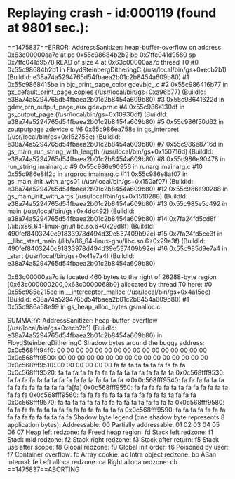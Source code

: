 

Replaying crash - id:000119 (found at 9801 sec.):
=================================================================
==1475837==ERROR: AddressSanitizer: heap-buffer-overflow on address 0x63c00000aa7c at pc 0x55c98684b2b2 bp 0x7ffc041d9580 sp 0x7ffc041d9578
READ of size 4 at 0x63c00000aa7c thread T0
    #0 0x55c98684b2b1 in FloydSteinbergDitheringC (/usr/local/bin/gs+0xecb2b1) (BuildId: e38a74a5294765d54fbaea2b01c2b8454a609b80)
    #1 0x55c9868415be in bjc_print_page_color gdevbjc_.c
    #2 0x55c986416b77 in gx_default_print_page_copies (/usr/local/bin/gs+0xa96b77) (BuildId: e38a74a5294765d54fbaea2b01c2b8454a609b80)
    #3 0x55c98641622d in gdev_prn_output_page_aux gdevprn.c
    #4 0x55c986a130df in gs_output_page (/usr/local/bin/gs+0x10930df) (BuildId: e38a74a5294765d54fbaea2b01c2b8454a609b80)
    #5 0x55c986f50d62 in zoutputpage zdevice.c
    #6 0x55c986ea758e in gs_interpret (/usr/local/bin/gs+0x152758e) (BuildId: e38a74a5294765d54fbaea2b01c2b8454a609b80)
    #7 0x55c986e8716d in gs_main_run_string_with_length (/usr/local/bin/gs+0x150716d) (BuildId: e38a74a5294765d54fbaea2b01c2b8454a609b80)
    #8 0x55c986e90478 in run_string imainarg.c
    #9 0x55c986e90956 in runarg imainarg.c
    #10 0x55c986e8ff2c in argproc imainarg.c
    #11 0x55c986e8af07 in gs_main_init_with_args01 (/usr/local/bin/gs+0x150af07) (BuildId: e38a74a5294765d54fbaea2b01c2b8454a609b80)
    #12 0x55c986e90288 in gs_main_init_with_args (/usr/local/bin/gs+0x1510288) (BuildId: e38a74a5294765d54fbaea2b01c2b8454a609b80)
    #13 0x55c985e5c492 in main (/usr/local/bin/gs+0x4dc492) (BuildId: e38a74a5294765d54fbaea2b01c2b8454a609b80)
    #14 0x7fa24fd5cd8f  (/lib/x86_64-linux-gnu/libc.so.6+0x29d8f) (BuildId: 490fef8403240c91833978d494d39e537409b92e)
    #15 0x7fa24fd5ce3f in __libc_start_main (/lib/x86_64-linux-gnu/libc.so.6+0x29e3f) (BuildId: 490fef8403240c91833978d494d39e537409b92e)
    #16 0x55c985d9e7a4 in _start (/usr/local/bin/gs+0x41e7a4) (BuildId: e38a74a5294765d54fbaea2b01c2b8454a609b80)

0x63c00000aa7c is located 460 bytes to the right of 26288-byte region [0x63c000000200,0x63c0000068b0)
allocated by thread T0 here:
    #0 0x55c985e215ee in __interceptor_malloc (/usr/local/bin/gs+0x4a15ee) (BuildId: e38a74a5294765d54fbaea2b01c2b8454a609b80)
    #1 0x55c986a58e99 in gs_heap_alloc_bytes gsmalloc.c

SUMMARY: AddressSanitizer: heap-buffer-overflow (/usr/local/bin/gs+0xecb2b1) (BuildId: e38a74a5294765d54fbaea2b01c2b8454a609b80) in FloydSteinbergDitheringC
Shadow bytes around the buggy address:
  0x0c568fff94f0: 00 00 00 00 00 00 00 00 00 00 00 00 00 00 00 00
  0x0c568fff9500: 00 00 00 00 00 00 00 00 00 00 00 00 00 00 00 00
  0x0c568fff9510: 00 00 00 00 00 00 fa fa fa fa fa fa fa fa fa fa
  0x0c568fff9520: fa fa fa fa fa fa fa fa fa fa fa fa fa fa fa fa
  0x0c568fff9530: fa fa fa fa fa fa fa fa fa fa fa fa fa fa fa fa
=>0x0c568fff9540: fa fa fa fa fa fa fa fa fa fa fa fa fa fa fa[fa]
  0x0c568fff9550: fa fa fa fa fa fa fa fa fa fa fa fa fa fa fa fa
  0x0c568fff9560: fa fa fa fa fa fa fa fa fa fa fa fa fa fa fa fa
  0x0c568fff9570: fa fa fa fa fa fa fa fa fa fa fa fa fa fa fa fa
  0x0c568fff9580: fa fa fa fa fa fa fa fa fa fa fa fa fa fa fa fa
  0x0c568fff9590: fa fa fa fa fa fa fa fa fa fa fa fa fa fa fa fa
Shadow byte legend (one shadow byte represents 8 application bytes):
  Addressable:           00
  Partially addressable: 01 02 03 04 05 06 07 
  Heap left redzone:       fa
  Freed heap region:       fd
  Stack left redzone:      f1
  Stack mid redzone:       f2
  Stack right redzone:     f3
  Stack after return:      f5
  Stack use after scope:   f8
  Global redzone:          f9
  Global init order:       f6
  Poisoned by user:        f7
  Container overflow:      fc
  Array cookie:            ac
  Intra object redzone:    bb
  ASan internal:           fe
  Left alloca redzone:     ca
  Right alloca redzone:    cb
==1475837==ABORTING